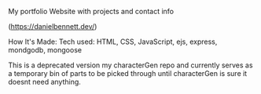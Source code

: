 
My portfolio Website with projects and contact info

(https://danielbennett.dev/)

How It's Made:
Tech used: HTML, CSS, JavaScript, ejs, express, mondgodb, mongoose

This is a deprecated version my characterGen repo and currently serves as a temporary bin of parts to be picked through
until characterGen is sure it doesnt need anything.

